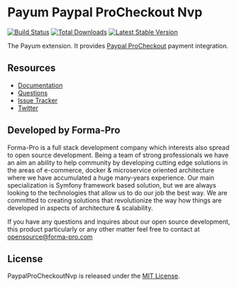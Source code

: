 # Payum Paypal ProCheckout Nvp
[![Build Status](https://travis-ci.org/Payum/PaypalProCheckoutNvp.png?branch=master)](https://travis-ci.org/Payum/PaypalProCheckoutNvp)
[![Total Downloads](https://poser.pugx.org/payum/paypal-pro-checkout-nvp/d/total.png)](https://packagist.org/packages/payum/paypal-pro-checkout-nvp)
[![Latest Stable Version](https://poser.pugx.org/payum/paypal-pro-checkout-nvp/version.png)](https://packagist.org/packages/payum/paypal-pro-checkout-nvp)

The Payum extension. It provides [Paypal ProCheckout](https://developer.paypal.com/docs/classic/paypal-payments-pro/integration-guide/WPWebsitePaymentsPro/) payment integration.

## Resources

* [Documentation](https://github.com/Payum/Payum/blob/master/docs/index.md#paypal-pro-checkout)
* [Questions](http://stackoverflow.com/questions/tagged/payum)
* [Issue Tracker](https://github.com/Payum/Payum/issues)
* [Twitter](https://twitter.com/payumphp)

## Developed by Forma-Pro

Forma-Pro is a full stack development company which interests also spread to open source development. 
Being a team of strong professionals we have an aim an ability to help community by developing cutting edge solutions in the areas of e-commerce, docker & microservice oriented architecture where we have accumulated a huge many-years experience. 
Our main specialization is Symfony framework based solution, but we are always looking to the technologies that allow us to do our job the best way. We are committed to creating solutions that revolutionize the way how things are developed in aspects of architecture & scalability.

If you have any questions and inquires about our open source development, this product particularly or any other matter feel free to contact at opensource@forma-pro.com

## License

PaypalProCheckoutNvp is released under the [MIT License](LICENSE).
